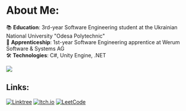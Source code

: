 # About Me:
📚 **Education**: 3rd-year Software Engineering student at the Ukrainian National University "Odesa Polytechnic"<br>💼 **Apprenticeship**: 1st-year Software Engineering apprentice at Werum Software & Systems AG<br>🛠️ **Technologies**: C#, Unity Engine, .NET<br>

![](https://github-readme-stats.vercel.app/api/top-langs/?username=Dizmo3377&theme=dark&hide_border=false&include_all_commits=true&count_private=false&layout=compact)

## Links:
[![Linktree](https://img.shields.io/badge/-Linktree-1de9b6?style=flat&logo=linktree&logoColor=white)](https://linktr.ee/DizmoProd)
[![Itch.io](https://img.shields.io/badge/-Itch.io-FF0B34?style=flat&logo=itch.io&logoColor=white)](https://dizmoua.itch.io/)
[![LeetCode](https://img.shields.io/badge/-LeetCode-000000?style=flat&logo=leetcode&logoColor=orange)](https://leetcode.com/dmytro_zozulia)
